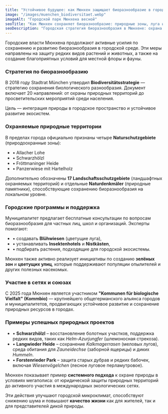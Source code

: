 ```yaml
---
title: "Устойчивое будущее: как Мюнхен защищает биоразнообразие в городе"
image: "/images/muenchen_biodiversitaet.webp"
imageAlt: "Городской парк Мюнхена весной"
seoTitle: "Как Мюнхен сохраняет биоразнообразие: природные зоны, луга и насекомые"
seoDescription: "Городская стратегия биоразнообразия в Мюнхене: охрана природы, цветущие луга, поддержка насекомых и участие в союзах устойчивого развития."
---
```


Городские власти Мюнхена продолжают активные усилия по сохранению и развитию биоразнообразия в городской среде. Эти меры направлены на защиту редких видов растений и животных, а также на создание благоприятных условий для местной флоры и фауны.

### Стратегия по биоразнообразию
В 2018 году Stadtrat München утвердил **Biodiversitätsstrategie** — стратегию сохранения биологического разнообразия. Документ включает 20 направлений: от охраны природных территорий до просветительских мероприятий среди населения. 

Цель — интеграция природы в городское пространство и устойчивое развитие экосистем.

### Охраняемые природные территории
В пределах города официально признаны четыре **Naturschutzgebiete** (природоохранные зоны):

- • Allacher Lohe
- • Schwarzhölzl
- • Fröttmaninger Heide
- • Panzerwiese mit Hartelholz

Дополнительно обозначены **17 Landschaftsschutzgebiete** (ландшафтных охраняемых территорий) и отдельные **Naturdenkmäler** (природные памятники), способствующие сохранению биоразнообразия на локальном уровне.

### Городские программы и поддержка
Муниципалитет предлагает бесплатные консультации по вопросам биоразнообразия для частных лиц, школ и организаций. Эксперты помогают:

- • создавать **Blühwiesen** (цветущие луга),
- • устанавливать **Insektenhotels** и **Nistkästen**,
- • подбирать растения, подходящие для городской экосистемы.

Мюнхен также активно реализует инициативы по созданию **зелёных зон** и **цветущих улиц**, которые поддерживают популяции опылителей и других полезных насекомых.

### Участие в сетях и союзах
С 2025 года Мюнхен является участником **"Kommunen für biologische Vielfalt" (Kommbio)** — крупнейшего общегерманского альянса городов и муниципалитетов, продвигающих устойчивое развитие и сохранение природных ресурсов в городах.

### Примеры успешных природных проектов
- • **Schwarzhölzl** – восстановление болотных участков, поддержка редких видов, таких как *Helm-Azurjungfer* (шлемоносная стрекоза).
- • **Langwieder Heide** – сохранение *Kalkmagerrasen* (меловых лугов), среда обитания для *Zauneidechse* (заборной ящерицы) и диких *Hummeln*.
- • **Forstenrieder Park** – защита старых дубрав и редких бабочек, включая *Wiesenvögelchen* (лесное луговое перламутровое).


Мюнхен показывает пример **системного подхода**  к охране природы в условиях мегаполиса: от юридической защиты природных территорий до активного участия в международных экологических сетях. 

Эти действия улучшают городской микроклимат, способствуют снижению шума и повышают **качество жизни** как для жителей, так и для представителей дикой природы.
